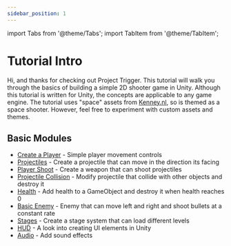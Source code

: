 ```yaml
---
sidebar_position: 1
---
```


import Tabs from '@theme/Tabs';
import TabItem from '@theme/TabItem';

# Tutorial Intro
Hi, and thanks for checking out Project Trigger. This tutorial will walk you through the basics of building a simple 2D shooter game in Unity. Although this tutorial is written for Unity, the concepts are applicable to any game engine. The tutorial uses "space" assets from [Kenney.nl](https://kenney.nl/), so is themed as a space shooter. However, feel free to experiment with custom assets and themes.

## Basic Modules
- [Create a Player](/Tutorials/1_player_movement.md) - Simple player movement controls
- [Projectiles](/Tutorials/2_projectile.md) - Create a projectile that can move in the direction its facing
- [Player Shoot](/Tutorials/3_player_shoot.md) - Create a weapon that can shoot projectiles
- [Projectile Collision](/Tutorials/4_collision_detection.md) - Modify projectile that collide with other objects and destroy it
- [Health](/Tutorials/5_health.md) - Add health to a GameObject and destroy it when health reaches 0
- [Basic Enemy](/Tutorials/6_basic_enemy.md) - Enemy that can move left and right and shoot bullets at a constant rate
- [Stages](/Tutorials/7_stages.md) - Create a stage system that can load different levels
- [HUD](/Tutorials/8_hud.md) - A look into creating UI elements in Unity
- [Audio](/Tutorials/9_audio.md) - Add sound effects
